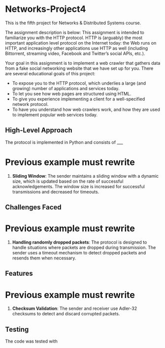 # Networks-Project4

This is the fifth project for Networks & Distributed Systems course. 

The assignment description is below:
This assignment is intended to familiarize you with the HTTP protocol. HTTP is (arguably) the most important application level protocol on the Internet today: the Web runs on HTTP, and increasingly other applications use HTTP as well (including Bittorrent, streaming video, Facebook and Twitter’s social APIs, etc.).

Your goal in this assignment is to implement a web crawler that gathers data from a fake social networking website that we have set up for you. There are several educational goals of this project:

- To expose you to the HTTP protocol, which underlies a large (and growing) number of applications and services today.
- To let you see how web pages are structured using HTML.
- To give you experience implementing a client for a well-specified network protocol.
- To have you understand how web crawlers work, and how they are used to implement popular web services today.

## High-Level Approach

The protocol is implemented in Python and consists of ___

# Previous example must rewrite
1. **Sliding Window**: The sender maintains a sliding window with a dynamic size, which is updated based on the rate of successful acknowledgements. The window size is increased for successful transmissions and decreased for timeouts.

## Challenges Faced

# Previous example must rewrite
1. **Handling randomly dropped packets**: The protocol is designed to handle situations where packets are dropped during transmission. The sender uses a timeout mechanism to detect dropped packets and resends them when necessary.

## Features

# Previous example must rewrite
1. **Checksum Validation**: The sender and receiver use Adler-32 checksums to detect and discard corrupted packets.

## Testing

The code was tested with
